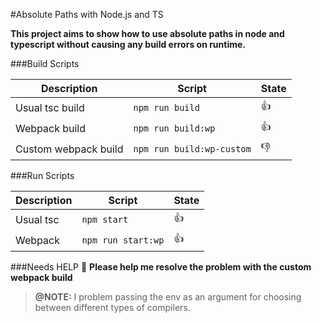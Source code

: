 #Absolute Paths with Node.js and TS

**This project aims to show how to use absolute paths in node and typescript without causing any build errors on runtime.**

###Build Scripts

Description      | Script                 | State
-----------------|------------------------|-------
Usual tsc build  | ```npm run build```    |👍
Webpack build    | ```npm run build:wp``` |👍
Custom webpack build | ```npm run build:wp-custom```| 👎

###Run Scripts

Description      | Script                 | State
-----------------|------------------------|-------
Usual tsc  | ```npm start```    |👍
Webpack    | ```npm run start:wp``` |👍



###Needs HELP 🙏
**Please help me resolve the problem with the custom webpack build**
>**@NOTE:**
I problem passing the env as an argument for choosing between different types of compilers.